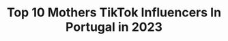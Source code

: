 ---
title: Top 10 Mothers TikTok Influencers In Portugal in 2023
description: >-
  Find top mothers TikTok influencers in Portugal in 2023. Most popular hashtags: #fyp #portugal #tiktok #viral.
platform: TikTok
hits: 8
text_top: See the top-rated TikTok influencers on inBeat.
text_bottom: Our search engine holds 8 TikTok influencers like this in Portugal for you to contact.
profiles:
  - username: "officialharry06"
    fullname: >-
      Harry Singh
    bio: >-
      No time for Fake and Negative People’s.
    location: "Portugal"
    followers: 26300
    engagement: 898
    commentsToLikes: 0.044355
    id: ck83zbqanzh5b0j78ra7hyni8
    verified: false
    hashtags: "#viewschallange, #portugal, #moosewala, #babbumaan"
  - username: "amynyarbaigchaboy"
    fullname: >-
      Amyn Yar Baig Chaboy
    bio: >-
      Since 97 Hunza 🇵🇰 🇫🇷🇨🇭🇩🇪 🇵🇹🇮🇹🇪🇸
    location: "Portugal"
    followers: 13700
    engagement: 475
    commentsToLikes: 0.033881
    id: ckbw5bbafxy5d0j23miojtqld
    verified: false
    hashtags: "#amynyarbaig, #gilgit, #freebabajan, #lisbon"
  - username: "bruno_passos"
    fullname: >-
      Bruno Passos
    bio: >-
      brunufckingpessos Name: Blyzeer 🇵🇹
    location: "Portugal"
    followers: 3788
    engagement: 1217
    commentsToLikes: 0.028480
    id: ckbrc1lx1q1s80j234kmwudyo
    verified: false
    hashtags: "#paravoce, #skate, #parati, #foryoupage"
  - username: "alauraferreiraa"
    fullname: >-
      Laura Ferreira
    bio: >-
      
    location: "Portugal"
    followers: 3339
    engagement: 565
    commentsToLikes: 0.014321
    id: ck9exr52osfsc0j78w38opo9v
    verified: false
    hashtags: "#bebechallenge, #bebe, #pais, #challenge"
  - username: "inesvalbento"
    fullname: >-
      Inês Val Bento
    bio: >-
      Follow me on IG 📸👆🏻 IG: inesvalbento Model
    location: "Portugal"
    followers: 164400
    engagement: 663
    commentsToLikes: 0.008410
    id: ckbl4sedb29l30j23zao71zoz
    verified: false
    hashtags: "#boat, #couple, #fashion, #holidays"
  - username: "thethundergirl1"
    fullname: >-
      Rê Rôlo
    bio: >-
      F4F every1. 4 those who think that are smarter then others and unfollow, I do 😒
    location: "Portugal"
    followers: 2302
    engagement: 3600
    commentsToLikes: 0.052987
    id: ckan56rdidjml0i78fmrrauzh
    verified: false
    hashtags: "#dueto, #friends, #duet, #fyp"
  - username: "rafaelbailao"
    fullname: >-
      Rafael Bailão 🎈
    bio: >-
      Tento ter piada 🤡 🇵🇹 Be kind to each other 🎥 Instagram 24h | Youtube👇🏻
    location: "Portugal"
    followers: 255400
    engagement: 1676
    commentsToLikes: 0.007115
    id: ck90wah5h31rq0j78lkdev2ww
    verified: false
    hashtags: "#bb2020, #com, #portugal, #memesportugal"
  - username: "madalenalimas"
    fullname: >-
      Madalena Limas
    bio: >-
      There’s a million other things I should be doing instead of this ✌🏻welcome ✌🏻
    location: "Portugal"
    followers: 7202
    engagement: 372
    commentsToLikes: 0.018226
    id: ckahwkonlr7ap0i784u7rcx16
    verified: false
    hashtags: "#funny, #girl, #tiktok, #voiceover"
---